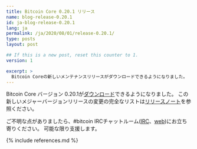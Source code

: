 ```yaml
---
title: Bitcoin Core 0.20.1 リリース
name: blog-release-0.20.1
id: ja-blog-release-0.20.1
lang: ja
permalink: /ja/2020/08/01/release-0.20.1/
type: posts
layout: post

## If this is a new post, reset this counter to 1.
version: 1

excerpt: >
  Bitcoin Coreの新しいメンテナンスリリースがダウンロードできるようになりました。
---
```

Bitcoin Core バージョン 0.20.1が[ダウンロード][ダウンロードページ]できるようになりました。
この新しいメジャーバージョンリリースの変更の完全なリストは[リリースノート][]を参照ください。

ご不明な点がありましたら、#bitcoin IRCチャットルーム([IRC][irc]、[web][web irc])にお立ち寄りください。
可能な限り支援します。

[リリースノート]: /ja/releases/0.20.1/
[IRC]: irc://irc.freenode.net/bitcoin
[web irc]: https://webchat.freenode.net/#bitcoin
[ダウンロードページ]: /ja/download

{% include references.md %}

